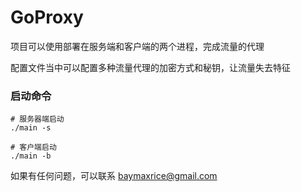 # GoProxy

项目可以使用部署在服务端和客户端的两个进程，完成流量的代理

配置文件当中可以配置多种流量代理的加密方式和秘钥，让流量失去特征

### 启动命令
```shell script
# 服务器端启动
./main -s

# 客户端启动
./main -b
```

如果有任何问题，可以联系 baymaxrice@gmail.com

